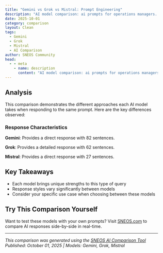 ```yaml
---
title: "Gemini vs Grok vs Mistral: Prompt Engineering"
description: "AI model comparison: ai prompts for operations managers..."
date: 2025-10-01
category: comparison
layout: Clean
tags:
  - Gemini
  - Grok
  - Mistral
  - AI Comparison
author: SNEOS Community
head:
  - - meta
    - name: description
      content: "AI model comparison: ai prompts for operations managers..."
---
```


<ChatComparison
  title="Gemini vs Grok vs Mistral: Prompt Engineering"
  prompt="ai prompts for operations managers"
  :responses='{
    "Gemini": "Okay, let\u0027s craft some AI prompts tailored for operations managers. These prompts are designed to help with various aspects of the role, from problem-solving to strategic planning. I\u0027ll categorize them for clarity and include some examples.\n\n**I. Problem-Solving \u0026 Troubleshooting:**\n\n*   **Prompt:** \u0022Analyze the recent increase in production defects on the assembly line. Identify potential root causes related to [specific equipment, material, or process]. Provide actionable recommendations to reduce the defect rate by [target percentage] within [timeframe].\u0022\n\n*   **Prompt:** \u0022We are experiencing a bottleneck in the [specific department/process]. Analyze the current workflow and suggest process improvements that could increase throughput by [target percentage] while maintaining quality standards.\u0022\n\n*   **Prompt:** \u0022Our customer service satisfaction scores related to order fulfillment have dropped. Investigate the reasons for this decline, focusing on operations-related factors like [inventory management, shipping delays, order accuracy]. Propose solutions to improve customer satisfaction within [timeframe].\u0022\n\n*   **Prompt:** \u0022We are facing a shortage of [specific raw material/component]. Evaluate alternative sourcing options, considering factors like [cost, lead time, quality, reliability of supplier]. Provide a risk assessment for each option and recommend a course of action.\u0022\n\n*   **Prompt:** \u0022Compare and contrast the current maintenance schedule for [specific equipment] with industry best practices. Identify potential areas for optimization that could reduce downtime and extend equipment lifespan.\u0022\n\n**II. Process Improvement \u0026 Optimization:**\n\n*   **Prompt:** \u0022Identify opportunities to streamline the [specific process] using lean manufacturing principles. Suggest specific changes that could reduce waste, improve efficiency, and lower costs.\u0022\n\n*   **Prompt:** \u0022Evaluate the feasibility of implementing [specific technology, e.g., automation, RFID, AI] in our [specific area of operations, e.g., warehouse, logistics, manufacturing].  Provide a cost-benefit analysis, including potential ROI and implementation challenges.\u0022\n\n*   **Prompt:** \u0022Design a standard operating procedure (SOP) for [specific task or process].  Ensure the SOP is clear, concise, and includes all necessary steps, safety precautions, and quality control checks.\u0022\n\n*   **Prompt:** \u0022Analyze our current inventory management system and identify opportunities to reduce carrying costs while maintaining adequate stock levels to meet demand. Consider factors like [demand forecasting, lead times, safety stock levels].\u0022\n\n*   **Prompt:** \u0022Develop a plan to implement a continuous improvement program within the [specific department/area]. Include key performance indicators (KPIs), training requirements, and a process for tracking and evaluating progress.\u0022\n\n**III. Strategic Planning \u0026 Forecasting:**\n\n*   **Prompt:** \u0022Develop a forecast for demand for [specific product/service] over the next [time period, e.g., quarter, year], considering factors like [historical sales data, market trends, seasonality, promotional activities].  Provide a range of possible outcomes and recommendations for managing potential fluctuations in demand.\u0022\n\n*   **Prompt:** \u0022Analyze the competitive landscape and identify emerging trends in [specific industry].  Recommend strategic initiatives that could help us maintain a competitive advantage in operations.\u0022\n\n*   **Prompt:** \u0022Develop a contingency plan to mitigate the potential impact of [specific risk, e.g., supply chain disruption, natural disaster, equipment failure] on our operations. Include alternative sourcing options, backup plans, and communication protocols.\u0022\n\n*   **Prompt:** \u0022Assess the current capacity of our [specific facility/equipment] and determine whether it is sufficient to meet projected demand over the next [time period].  Recommend options for expanding capacity, such as [investing in new equipment, outsourcing, improving efficiency].\u0022\n\n*   **Prompt:** \u0022Develop a sustainability plan for our operations, focusing on reducing our environmental impact in areas like [energy consumption, waste generation, water usage]. Include specific goals, targets, and initiatives.\u0022\n\n**IV. Resource Management \u0026 Scheduling:**\n\n*   **Prompt:** \u0022Optimize the scheduling of [specific resource, e.g., employees, equipment] to minimize idle time and maximize productivity.  Consider factors like [skill levels, availability, task priorities].\u0022\n\n*   **Prompt:** \u0022Develop a workforce plan for the next [time period], taking into account [projected demand, employee attrition, training requirements].  Identify potential staffing gaps and recommend solutions for addressing them.\u0022\n\n*   **Prompt:** \u0022Analyze the performance of our [specific team/department] and identify areas where training and development could improve productivity and efficiency.\u0022\n\n*   **Prompt:** \u0022Create a preventative maintenance schedule for [specific equipment] that minimizes downtime and extends equipment lifespan. Balance maintenance frequency with cost considerations.\u0022\n\n*   **Prompt:** \u0022Develop a system for tracking and managing key performance indicators (KPIs) related to operations.  Include a dashboard that provides real-time visibility into performance and alerts managers to potential problems.\u0022\n\n**V. Quality Control \u0026 Assurance:**\n\n*   **Prompt:** \u0022Design a quality control program for [specific product/process] that ensures compliance with [specific quality standards, e.g., ISO 9001, industry regulations]. Include inspection procedures, testing methods, and corrective action plans.\u0022\n\n*   **Prompt:** \u0022Analyze the root causes of recent quality issues related to [specific product/process] and recommend corrective actions to prevent recurrence.\u0022\n\n*   **Prompt:** \u0022Develop a system for tracking and managing customer complaints related to product quality.  Identify trends and patterns that can inform process improvements.\u0022\n\n*   **Prompt:** \u0022Compare and contrast different quality control methodologies, such as Six Sigma and Total Quality Management (TQM), and recommend the most appropriate approach for our organization.\u0022\n\n*   **Prompt:** \u0022Develop a training program for employees on quality control procedures and best practices.\u0022\n\n**Tips for Using These Prompts:**\n\n*   **Be Specific:** The more specific you are in your prompt, the better the results will be.  Provide as much context as possible.\n*   **Define Your Objectives:** Clearly state what you want the AI to achieve. What is the desired outcome?\n*   **Use Keywords:** Include relevant keywords that will help the AI understand your prompt.\n*   **Specify Constraints:** Mention any limitations or constraints that the AI should consider, such as budget, time, or resources.\n*   **Iterate:** Don\u0027t be afraid to refine your prompts based on the results you receive.  Experiment with different wording and approaches.\n*   **Review and Validate:** Always review and validate the AI\u0027s output to ensure it is accurate, reliable, and aligns with your organization\u0027s goals.\n*   **Consider Data Privacy:**  Be mindful of data privacy regulations when using AI, especially when dealing with sensitive information.  Avoid sharing confidential data unless necessary and ensure the AI platform is secure.\n\nBy using these prompts and following these tips, operations managers can leverage AI to improve decision-making, optimize processes, and drive efficiency gains.  Good luck!\n",
    "Grok": "Crafting effective AI prompts for operations managers can significantly enhance productivity, streamline processes, and improve decision-making. Below are some tailored AI prompts that operations managers can use across various areas such as process optimization, resource management, data analysis, and team coordination. These prompts are designed to work with AI tools like ChatGPT, Google Bard, or other platforms.\n\n---\n\n### 1. Process Optimization and Efficiency\n- \u0022Suggest a step-by-step plan to reduce bottlenecks in our current supply chain process for [specific product or service] with a focus on minimizing costs and improving delivery times.\u0022\n- \u0022Identify potential inefficiencies in our manufacturing workflow for [specific process] and recommend automation tools or strategies to improve throughput by 20%.\u0022\n- \u0022How can we streamline our inventory management system to reduce overstock by 15% while ensuring no stockouts for critical items?\u0022\n- \u0022Generate a checklist for conducting a lean process audit in our [department/operation] to eliminate waste and improve productivity.\u0022\n- \u0022What are the best practices for implementing a just-in-time (JIT) inventory system in a [specific industry] environment, and what risks should we mitigate?\u0022\n\n---\n\n### 2. Resource Allocation and Scheduling\n- \u0022Create a weekly scheduling plan for a team of 10 employees working in [specific department] to maximize coverage while minimizing overtime costs.\u0022\n- \u0022How can we optimize the allocation of machinery and labor resources for a production target of [specific output] over the next 30 days?\u0022\n- \u0022Suggest a strategy to balance workload distribution across shifts in a 24/7 operation with [number] of staff to reduce fatigue and improve output.\u0022\n- \u0022Provide a cost-benefit analysis of outsourcing [specific task/process] versus keeping it in-house, considering current operational capacity.\u0022\n- \u0022What metrics should we track to ensure optimal resource utilization in our [specific operation], and how can we use AI tools to monitor them?\u0022\n\n---\n\n### 3. Data Analysis and Reporting\n- \u0022Analyze the following operational data [paste relevant data or describe dataset] and identify trends or anomalies in performance over the last [time period].\u0022\n- \u0022Create a dashboard layout in [Excel/Tableau/Power BI] for tracking key performance indicators (KPIs) like production rate, defect rate, and downtime for a [specific operation].\u0022\n- \u0022Based on historical data of [specific process], forecast demand for the next quarter and suggest inventory levels to avoid overstock or shortages.\u0022\n- \u0022What are the top 5 operational KPIs for a [specific industry] company, and how can we measure and improve them using real-time data?\u0022\n- \u0022Generate a monthly report template for presenting operational performance to senior management, including metrics like efficiency, cost per unit, and uptime.\u0022\n\n---\n\n### 4. Problem Solving and Decision Making\n- \u0022Our production line experienced a 10% increase in downtime last month due to [specific issue]. Suggest root cause analysis steps and potential solutions to prevent recurrence.\u0022\n- \u0022How should we prioritize operational issues if we face simultaneous challenges with [Issue 1] and [Issue 2] given limited resources?\u0022\n- \u0022Provide a risk assessment for implementing a new software system for [specific operation] and suggest mitigation strategies.\u0022\n- \u0022What contingency plans can we develop for a potential supply chain disruption caused by [specific event, e.g., natural disaster or vendor failure]?\u0022\n- \u0022Help me draft a decision-making framework to choose between two vendors for [specific product/service] based on cost, reliability, and lead time.\u0022\n\n---\n\n### 5. Team Management and Training\n- \u0022Design a 30-day onboarding plan for new hires in our operations team to ensure they understand workflows, safety protocols, and KPIs.\u0022\n- \u0022Suggest ways to improve employee morale and reduce turnover in a high-pressure operations environment with a team of [number] staff.\u0022\n- \u0022What are effective strategies to train staff on new technology for [specific process] with minimal disruption to daily operations?\u0022\n- \u0022Create a list of team-building activities tailored for an operations team working in a [warehouse/manufacturing/office] setting.\u0022\n- \u0022How can we implement a performance review system for operations staff that fairly evaluates productivity, safety compliance, and teamwork?\u0022\n\n---\n\n### 6. Cost Reduction and Budgeting\n- \u0022Identify 5 actionable ways to reduce operational costs in our [specific department/process] without compromising quality or safety.\u0022\n- \u0022Help me create a quarterly budget for [specific operation] considering expenses like labor, materials, and maintenance for a team of [number] employees.\u0022\n- \u0022What are the pros and cons of switching to energy-efficient machinery in our [specific operation], and how long will it take to recover the investment?\u0022\n- \u0022Suggest negotiation strategies to lower costs with suppliers for [specific raw material/service] while maintaining a reliable partnership.\u0022\n- \u0022How can we use predictive maintenance to reduce equipment repair costs by 10% in the next year for [specific machinery]?\u0022\n\n---\n\n### 7. Technology and Innovation\n- \u0022What are the latest technologies or AI tools that can improve efficiency in [specific operation], and how can we integrate them into our current systems?\u0022\n- \u0022Provide a comparison of top warehouse management software (WMS) solutions for a mid-sized operation handling [specific volume] of inventory.\u0022\n- \u0022How can we leverage IoT (Internet of Things) to monitor real-time performance of [specific equipment/process] and reduce downtime?\u0022\n- \u0022Suggest a roadmap for transitioning to a paperless operation in our [specific department] over the next 6 months.\u0022\n- \u0022What are the benefits and challenges of adopting robotics for [specific task] in our production line, and what is the estimated ROI?\u0022\n\n---\n\n### 8. Compliance and Safety\n- \u0022Create a safety audit checklist for a [specific operation or facility] to ensure compliance with OSHA standards.\u0022\n- \u0022How can we improve workplace safety in [specific area] where we\u2019ve had [specific issue] incidents in the past year?\u0022\n- \u0022What are the regulatory requirements for [specific process] in [specific industry/country], and how can we ensure full compliance?\u0022\n- \u0022Draft a training module outline for staff on handling hazardous materials in [specific operation] according to industry standards.\u0022\n- \u0022Suggest ways to reduce ergonomic risks for workers performing repetitive tasks in [specific operation].\u0022\n\n---\n\n### Tips for Using AI Prompts Effectively\n- **Be Specific**: Include details like industry, team size, or specific challenges to get more tailored responses.\n- **Iterate**: If the AI\u2019s response isn\u2019t perfect, refine the prompt with more context or ask follow-up questions.\n- **Use Data**: When possible, input real data or metrics for more accurate analysis or forecasting.\n- **Set Goals**: Mention desired outcomes (e.g., reduce costs by 10%, improve efficiency by 20%) to focus the AI\u2019s suggestions.\n\nThese prompts can help operations managers leverage AI to solve complex problems, improve workflows, and drive operational excellence. Let me know if you\u0027d like to dive deeper into a specific area!",
    "Mistral": "Here are some AI prompt ideas tailored for operations managers, focusing on process improvement, resource management, and strategic decision-making:\n\n1. **Process Optimization:**\n   - \u0022Suggest ways to optimize our current warehouse picking and packing process to reduce error rates and improve efficiency.\u0022\n   - \u0022Identify bottlenecks in our manufacturing line and propose solutions to streamline operations.\u0022\n   - \u0022How can we improve our current inventory management system to better track stock and reduce waste?\u0022\n\n2. **Resource Management:**\n   - \u0022Evaluate our current staffing levels and suggest optimal shifts and scheduling to improve productivity and employee satisfaction.\u0022\n   - \u0022Propose a strategy for better fleet management to minimize maintenance costs and maximize vehicle utilization.\u0022\n   - \u0022How can we optimally allocate our budget for upcoming projects to maximize returns?\u0022\n\n3. **Demand Forecasting:**\n   - \u0022Based on historical data and market trends, predict the demand for our products in the next quarter.\u0022\n   - \u0022Identify potential seasonal fluctuations in demand and suggest strategies to manage them effectively.\u0022\n\n4. **Supply Chain Management:**\n   - \u0022Assess our current supply chain and suggest improvements to enhance reliability and reduce costs.\u0022\n   - \u0022Propose strategies to diversify our supplier base to mitigate risks and ensure business continuity.\u0022\n\n5. **Risk Management:**\n   - \u0022Identify potential operational risks in our current processes and suggest mitigation strategies.\u0022\n   - \u0022Develop a business continuity plan for our operations in case of a major disruption or crisis.\u0022\n\n6. **Performance Metrics:**\n   - \u0022Suggest key performance indicators (KPIs) to effectively monitor our operations and drive continuous improvement.\u0022\n   - \u0022Propose a dashboard design to visualize and track our operational metrics in real-time.\u0022\n\n7. **Strategic Decision Making:**\n   - \u0022Evaluate the feasibility of expanding our operations to a new geographical region.\u0022\n   - \u0022Conduct a cost-benefit analysis for investing in new technology to upgrade our production line.\u0022\n   - \u0022Propose a strategy for scaling our operations to meet increased market demand.\u0022\n\n8. **Training and Development:**\n   - \u0022Identify skill gaps in our operations team and propose training programs to address them.\u0022\n   - \u0022Suggest ways to improve our onboarding process for new hires to enhance their time-to-productivity.\u0022"
  }'
  published-date="15:32"
/>

## Analysis

This comparison demonstrates the different approaches each AI model takes when responding to the same prompt. Here are the key differences observed:

### Response Characteristics

**Gemini**: Provides a direct response with 82 sentences. 

**Grok**: Provides a detailed response with 62 sentences. 

**Mistral**: Provides a direct response with 27 sentences. 

## Key Takeaways

- Each model brings unique strengths to this type of query
- Response styles vary significantly between models
- Consider your specific use case when choosing between these models

## Try This Comparison Yourself

Want to test these models with your own prompts? Visit [SNEOS.com](https://sneos.com) to compare AI responses side-by-side in real-time.

---

*This comparison was generated using the [SNEOS AI Comparison Tool](https://sneos.com)*
*Published: October 01, 2025 | Models: Gemini, Grok, Mistral*
